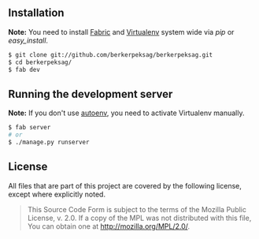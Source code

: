 ## Installation

**Note:** You need to install [Fabric][fabric] and [Virtualenv][venv] system
wide via *pip* or *easy_install*.

```sh
$ git clone git://github.com/berkerpeksag/berkerpeksag.git
$ cd berkerpeksag/
$ fab dev
```

## Running the development server

**Note:** If you don't use [autoenv][autoenv], you need to activate
Virtualenv manually.

```sh
$ fab server
# or
$ ./manage.py runserver
```

## License

All files that are part of this project are covered by the following license,
except where explicitly noted.

> This Source Code Form is subject to the terms of the Mozilla Public
> License, v. 2.0. If a copy of the MPL was not distributed with this
> file, You can obtain one at http://mozilla.org/MPL/2.0/.

[fabric]: http://fabfile.org
[venv]: http://virtualenv.org
[autoenv]: https://github.com/kennethreitz/autoenv

